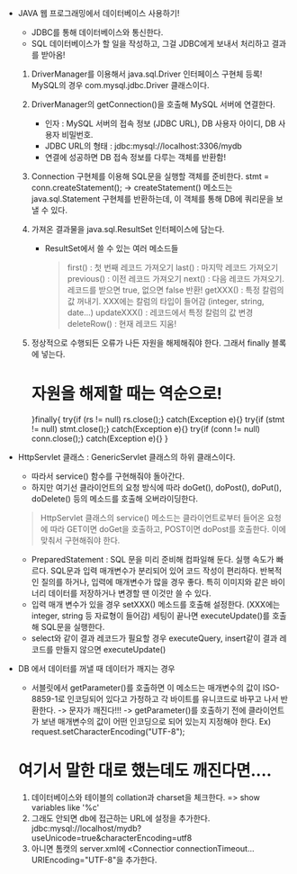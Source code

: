 * JAVA 웹 프로그래밍에서 데이터베이스 사용하기!
  - JDBC를 통해 데이터베이스와 통신한다.
  - SQL 데이터베이스가 할 일을 작성하고, 그걸 JDBC에게 보내서 처리하고 결과를 받아옴!

  1. DriverManager를 이용해서 java.sql.Driver 인터페이스 구현체 등록!
     MySQL의 경우 com.mysql.jdbc.Driver 클래스이다.
  2. DriverManager의 getConnection()을 호출해 MySQL 서버에 연결한다.
     - 인자 : MySQL 서버의 접속 정보 (JDBC URL), DB 사용자 아이디, DB 사용자 비밀번호.
     - JDBC URL의 형태 : jdbc:mysql://localhost:3306/mydb
     - 연결에 성공하면 DB 접속 정보를 다루는 객체를 반환함!
  3. Connection 구현체를 이용해 SQL문을 실행할 객체를 준비한다.
     stmt = conn.createStatement();
     -> createStatement() 메소드는 java.sql.Statement 구현체를 반환하는데, 이 객체를 통해 DB에 쿼리문을 보낼 수 있다.
  4. 가져온 결과물을 java.sql.ResultSet 인터페이스에 담는다.
     - ResultSet에서 쓸 수 있는 여러 메소드들
       > first()     : 첫 번째 레코드 가져오기
       > last()      : 마지막 레코드 가져오기
       > previous()  : 이전 레코드 가져오기
       > next()      : 다음 레코드 가져오기. 레코드를 받으면 true, 없으면 false 반환!
       > getXXX()    : 특정 칼럼의 값 꺼내기. XXX에는 칼럼의 타입이 들어감 (integer, string, date...)
       > updateXXX() : 레코드에서 특정 칼럼의 값 변경
       > deleteRow() : 현재 레코드 지움!
  5. 정상적으로 수행되든 오류가 나든 자원을 해제해줘야 한다. 그래서 finally 블록에 넣는다.
     # 자원을 해제할 때는 역순으로! #

     }finally{
       try{if (rs != null) rs.close();}     catch(Exception e){}
       try{if (stmt != null) stmt.close();} catch(Exception e){}
       try{if (conn != null) conn.close();} catch(Exception e){}
     }


* HttpServlet 클래스 : GenericServlet 클래스의 하위 클래스이다.
  - 따라서 service() 함수를 구현해줘야 돌아간다.
  - 하지만 여기선 클라이언트의 요청 방식에 따라 doGet(), doPost(), doPut(), doDelete() 등의 메소드를 호출해 오버라이딩한다.
  > HttpServlet 클래스의 service() 메소드는 클라이언트로부터 들어온 요청에 따라
    GET이면 doGet을 호출하고, POST이면 doPost를 호출한다. 이에 맞춰서 구현해줘야 한다.

  - PreparedStatement : SQL 문을 미리 준비해 컴파일해 둔다. 실행 속도가 빠르다.
    SQL문과 입력 매개변수가 분리되어 있어 코드 작성이 편리하다.
    반복적인 질의를 하거나, 입력에 매개변수가 많을 경우 좋다.
    특히 이미지와 같은 바이너리 데이터를 저장하거나 변경할 땐 이것만 쓸 수 있다.
  - 입력 매개 변수가 있을 경우 setXXX() 메소드를 호출해 설정한다. (XXX에는 integer, string 등 자료형이 들어감)
    세팅이 끝나면 executeUpdate()를 호출해 SQL문을 실행한다.
  + select와 같이 결과 레코드가 필요할 경우 executeQuery, insert같이 결과 레코드를 만들지 않으면 executeUpdate()

* DB 에서 데이터를 꺼낼 때 데이터가 깨지는 경우
  - 서블릿에서 getParameter()를 호출하면 이 메소드는 매개변수의 값이 ISO-8859-1로 인코딩되어 있다고 가정하고
    각 바이트를 유니코드로 바꾸고 나서 반환한다.
  ->  문자가 깨진다!!!
  ->  getParameter()를 호출하기 전에 클라이언트가 보낸 매개변수의 값이 어떤 인코딩으로 되어 있는지 지정해야 한다.
  Ex) request.setCharacterEncoding("UTF-8");

  # 여기서 말한 대로 했는데도 깨진다면....
    1. 데이터베이스와 테이블의 collation과 charset을 체크한다. => show variables like '%c'
    2. 그래도 안되면 db에 접근하는 URL에 설정을 추가한다.
       jdbc:mysql://localhost/mydb?useUnicode=true&characterEncoding=utf8
    3. 아니면 톰캣의 server.xml에 <Connectior connectionTimeout... URIEncoding="UTF-8"을 추가한다.
